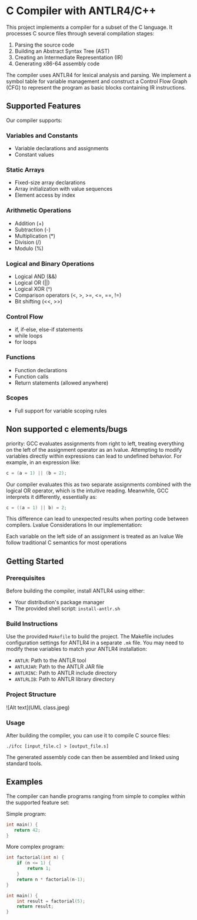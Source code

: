 # C Compiler with ANTLR4/C++

This project implements a compiler for a subset of the C language. It processes C source files through several compilation stages:
1. Parsing the source code
2. Building an Abstract Syntax Tree (AST)
3. Creating an Intermediate Representation (IR)
4. Generating x86-64 assembly code

The compiler uses ANTLR4 for lexical analysis and parsing. We implement a symbol table for variable management and construct a Control Flow Graph (CFG) to represent the program as basic blocks containing IR instructions.

## Supported Features

Our compiler supports:

### Variables and Constants
- Variable declarations and assignments
- Constant values

### Static Arrays
- Fixed-size array declarations
- Array initialization with value sequences
- Element access by index

### Arithmetic Operations
- Addition (+)
- Subtraction (-)
- Multiplication (*)
- Division (/)
- Modulo (%)

### Logical and Binary Operations
- Logical AND (&&)
- Logical OR (||)
- Logical XOR (^)
- Comparison operators (<, >, >=, <=, ==, !=)
- Bit shifting (<<, >>)

### Control Flow
- if, if-else, else-if statements
- while loops
- for loops

### Functions
- Function declarations
- Function calls
- Return statements (allowed anywhere)

### Scopes
- Full support for variable scoping rules

## Non supported c elements/bugs
priority:
GCC evaluates assignments from right to left, treating everything on the left of the assignment operator as an lvalue. Attempting to modify variables directly within expressions can lead to undefined behavior.
For example, in an expression like:
```c
c = (a = 1) || (b = 2);
```
Our compiler evaluates this as two separate assignments combined with the logical OR operator, which is the intuitive reading.
Meanwhile, GCC interprets it differently, essentially as:
```c
c = ((a = 1) || b) = 2;
```
This difference can lead to unexpected results when porting code between compilers.
Lvalue Considerations
In our implementation:

Each variable on the left side of an assignment is treated as an lvalue
We follow traditional C semantics for most operations

## Getting Started

### Prerequisites

Before building the compiler, install ANTLR4 using either:
- Your distribution's package manager
- The provided shell script: `install-antlr.sh`

### Build Instructions

Use the provided `Makefile` to build the project. The Makefile includes configuration settings for ANTLR4 in a separate `.mk` file. You may need to modify these variables to match your ANTLR4 installation:
- `ANTLR`: Path to the ANTLR tool
- `ANTLRJAR`: Path to the ANTLR JAR file
- `ANTLRINC`: Path to ANTLR include directory
- `ANTLRLIB`: Path to ANTLR library directory

### Project Structure
![Alt text](UML class.jpeg)


### Usage

After building the compiler, you can use it to compile C source files:

```
./ifcc [input_file.c] > [output_file.s]
```

The generated assembly code can then be assembled and linked using standard tools.

## Examples

The compiler can handle programs ranging from simple to complex within the supported feature set:

Simple program:
```c
int main() {
   return 42;
}
```

More complex program:
```c
int factorial(int n) {
    if (n <= 1) {
        return 1;
    }
    return n * factorial(n-1);
}

int main() {
    int result = factorial(5);
    return result;
}
```
